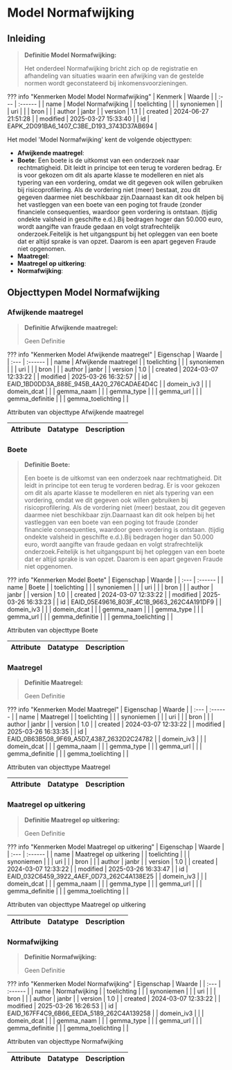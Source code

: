 # Model Normafwijking
## Inleiding
> **Definitie Model Normafwijking:** 
>
> Het onderdeel Normafwijking bricht zich op de registratie en afhandeling van situaties waarin een afwijking van de gestelde normen wordt geconstateerd bij inkomensvoorzieningen.

??? info "Kenmerken Model Model Normafwijking"
    | Kenmerk | Waarde |
    | :--- | :------ |
    | name | Model Normafwijking |
    | toelichting |  |
    | synoniemen |  |
    | uri |  |
    | bron |  |
    | author | janbr |
    | version | 1.1 |
    | created | 2024-06-27 21:51:28 |
    | modified | 2025-03-27 15:33:40 |
    | id | EAPK_2D091BA6_1407_C3BE_D193_3743D37AB694 |
    

Het model 'Model Normafwijking' kent de volgende objecttypen:

* **Afwijkende maatregel**: <Geen Definities>
* **Boete**: Een boete is de uitkomst van een onderzoek naar rechtmatigheid. Dit leidt in principe tot een terug te vorderen bedrag. Er is voor gekozen om dit als aparte klasse te modelleren en niet als typering van een vordering, omdat we dit gegeven ook willen gebruiken bij risicoprofilering. Als de vordering niet (meer) bestaat, zou dit gegeven daarmee niet beschikbaar zijn.Daarnaast kan dit ook helpen bij het vastleggen van een boete van een poging tot fraude (zonder financiele consequenties, waardoor geen vordering is ontstaan. (tijdig ondekte valsheid in geschifte e.d.).Bij bedragen hoger dan 50.000 euro, wordt aangifte van fraude gedaan en volgt strafrechtelijk onderzoek.Feitelijk is het uitgangspunt bij het opleggen van een boete dat er altijd sprake is van opzet. Daarom is een apart gegeven Fraude niet opgenomen.
* **Maatregel**: <Geen Definities>
* **Maatregel op uitkering**: <Geen Definities>
* **Normafwijking**: <Geen Definities>


## Objecttypen Model Normafwijking


### Afwijkende maatregel
> **Definitie Afwijkende maatregel:** 
>
> Geen Definitie

??? info "Kenmerken Model Afwijkende maatregel"
    | Eigenschap | Waarde |
    | :--- | :------ |
    | name | Afwijkende maatregel |
    | toelichting | <memo> |
    | synoniemen |  |
    | uri |  |
    | bron |  |
    | author | janbr |
    | version | 1.0 |
    | created | 2024-03-07 12:33:22 |
    | modified | 2025-03-26 16:32:57 |
    | id | EAID_1BD0DD3A_888E_945B_4A20_276CADAE4D4C |
    | domein_iv3 |  |
    | domein_dcat |  |
    | gemma_naam |  |
    | gemma_type |  |
    | gemma_url |  |
    | gemma_definitie |  |
    | gemma_toelichting |  |
    

Attributen van objecttype Afwijkende maatregel

| Attribute | Datatype | Description |
| :--- | :--- | :--- |



### Boete
> **Definitie Boete:** 
>
> Een boete is de uitkomst van een onderzoek naar rechtmatigheid. Dit leidt in principe tot een terug te vorderen bedrag. Er is voor gekozen om dit als aparte klasse te modelleren en niet als typering van een vordering, omdat we dit gegeven ook willen gebruiken bij risicoprofilering. Als de vordering niet (meer) bestaat, zou dit gegeven daarmee niet beschikbaar zijn.Daarnaast kan dit ook helpen bij het vastleggen van een boete van een poging tot fraude (zonder financiele consequenties, waardoor geen vordering is ontstaan. (tijdig ondekte valsheid in geschifte e.d.).Bij bedragen hoger dan 50.000 euro, wordt aangifte van fraude gedaan en volgt strafrechtelijk onderzoek.Feitelijk is het uitgangspunt bij het opleggen van een boete dat er altijd sprake is van opzet. Daarom is een apart gegeven Fraude niet opgenomen.

??? info "Kenmerken Model Boete"
    | Eigenschap | Waarde |
    | :--- | :------ |
    | name | Boete |
    | toelichting | <memo> |
    | synoniemen |  |
    | uri |  |
    | bron |  |
    | author | janbr |
    | version | 1.0 |
    | created | 2024-03-07 12:33:22 |
    | modified | 2025-03-26 16:33:23 |
    | id | EAID_05E49616_803F_4C1B_9663_262C4A191DF9 |
    | domein_iv3 |  |
    | domein_dcat |  |
    | gemma_naam |  |
    | gemma_type |  |
    | gemma_url |  |
    | gemma_definitie |  |
    | gemma_toelichting |  |
    

Attributen van objecttype Boete

| Attribute | Datatype | Description |
| :--- | :--- | :--- |



### Maatregel
> **Definitie Maatregel:** 
>
> Geen Definitie

??? info "Kenmerken Model Maatregel"
    | Eigenschap | Waarde |
    | :--- | :------ |
    | name | Maatregel |
    | toelichting | <memo> |
    | synoniemen |  |
    | uri |  |
    | bron |  |
    | author | janbr |
    | version | 1.0 |
    | created | 2024-03-07 12:33:22 |
    | modified | 2025-03-26 16:33:35 |
    | id | EAID_0B63B508_9F69_A5D7_4387_2632D2C24782 |
    | domein_iv3 |  |
    | domein_dcat |  |
    | gemma_naam |  |
    | gemma_type |  |
    | gemma_url |  |
    | gemma_definitie |  |
    | gemma_toelichting |  |
    

Attributen van objecttype Maatregel

| Attribute | Datatype | Description |
| :--- | :--- | :--- |



### Maatregel op uitkering
> **Definitie Maatregel op uitkering:** 
>
> Geen Definitie

??? info "Kenmerken Model Maatregel op uitkering"
    | Eigenschap | Waarde |
    | :--- | :------ |
    | name | Maatregel op uitkering |
    | toelichting | <memo> |
    | synoniemen |  |
    | uri |  |
    | bron |  |
    | author | janbr |
    | version | 1.0 |
    | created | 2024-03-07 12:33:22 |
    | modified | 2025-03-26 16:33:47 |
    | id | EAID_032C6459_3922_4AEF_0D73_262C4A138E25 |
    | domein_iv3 |  |
    | domein_dcat |  |
    | gemma_naam |  |
    | gemma_type |  |
    | gemma_url |  |
    | gemma_definitie |  |
    | gemma_toelichting |  |
    

Attributen van objecttype Maatregel op uitkering

| Attribute | Datatype | Description |
| :--- | :--- | :--- |



### Normafwijking
> **Definitie Normafwijking:** 
>
> Geen Definitie

??? info "Kenmerken Model Normafwijking"
    | Eigenschap | Waarde |
    | :--- | :------ |
    | name | Normafwijking |
    | toelichting | <memo> |
    | synoniemen |  |
    | uri |  |
    | bron |  |
    | author | janbr |
    | version | 1.0 |
    | created | 2024-03-07 12:33:22 |
    | modified | 2025-03-26 16:26:53 |
    | id | EAID_167FF4C9_6B66_EEDA_5189_262C4A139258 |
    | domein_iv3 |  |
    | domein_dcat |  |
    | gemma_naam |  |
    | gemma_type |  |
    | gemma_url |  |
    | gemma_definitie |  |
    | gemma_toelichting |  |
    

Attributen van objecttype Normafwijking

| Attribute | Datatype | Description |
| :--- | :--- | :--- |





